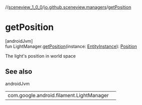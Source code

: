 //[sceneview_1_0_0](../../index.md)/[io.github.sceneview.managers](index.md)/[getPosition](get-position.md)

# getPosition

[androidJvm]\
fun LightManager.[getPosition](get-position.md)(instance: [EntityInstance](../io.github.sceneview.components/index.md#-275222848%2FClasslikes%2F-602047187)): [Position](../io.github.sceneview.math/index.md#945960193%2FClasslikes%2F-602047187)

The light's position in world space

## See also

androidJvm

| | |
|---|---|
| com.google.android.filament.LightManager |  |
